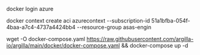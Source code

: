 docker login azure

docker context create aci azurecontext --subscription-id 51a1bfba-054f-4baa-a7c4-4737a4424bb4 --resource-group asas-engin

wget -O docker-compose.yaml https://raw.githubusercontent.com/argilla-io/argilla/main/docker/docker-compose.yaml && docker-compose up -d
